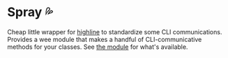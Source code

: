 # Spray :sweat_drops:

Cheap little wrapper for [highline](//github.com/JEG2/highline) to standardize some CLI communications.
 Provides a wee module that makes a handful of CLI-communicative methods for your classes.
 See [the module](lib/spray.rb) for what's available. 
